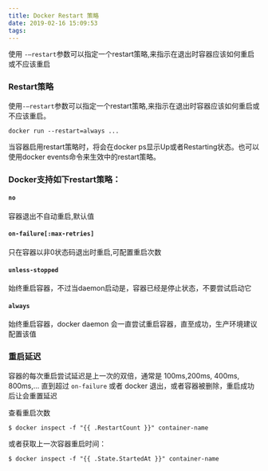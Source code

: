 ```yaml
---
title: Docker Restart 策略
date: 2019-02-16 15:09:53
tags:
---
```


使用 `-–restart`参数可以指定一个restart策略,来指示在退出时容器应该如何重启或不应该重启

<!-- more -->


### Restart策略

使用`-–restart`参数可以指定一个restart策略,来指示在退出时容器应该如何重启或不应该重启。
```
docker run --restart=always ...
```

当容器启用restart策略时，将会在docker ps显示Up或者Restarting状态。也可以使用docker events命令来生效中的restart策略。

### Docker支持如下restart策略：

#### `no`
容器退出不自动重启,默认值

#### `on-failure[:max-retries]`
只在容器以非0状态码退出时重启,可配置重启次数

#### `unless-stopped`
始终重启容器，不过当daemon启动是，容器已经是停止状态，不要尝试启动它

#### `always`
始终重启容器，docker daemon 会一直尝试重启容器，直至成功，生产环境建议配置该值

### 重启延迟
容器的每次重启尝试延迟是上一次的双倍，通常是 100ms,200ms, 400ms, 800ms,... 直到超过 `on-failure` 或者 docker 退出，或者容器被删除，重启成功后让会重置延迟

查看重启次数
```
$ docker inspect -f "{{ .RestartCount }}" container-name
```

或者获取上一次容器重启时间：
```
$ docker inspect -f "{{ .State.StartedAt }}" container-name
```

